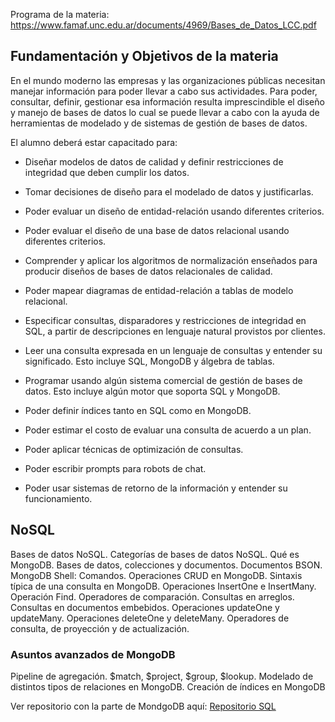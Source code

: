 Programa de la materia: https://www.famaf.unc.edu.ar/documents/4969/Bases_de_Datos_LCC.pdf

## Fundamentación y Objetivos de la materia
En el mundo moderno las empresas y las organizaciones públicas necesitan manejar información
para poder llevar a cabo sus actividades. Para poder, consultar, definir, gestionar esa información
resulta imprescindible el diseño y manejo de bases de datos lo cual se puede llevar a cabo con la
ayuda de herramientas de modelado y de sistemas de gestión de bases de datos.

El alumno deberá estar capacitado para:

* Diseñar modelos de datos de calidad y definir restricciones de integridad
que deben cumplir los datos.

* Tomar decisiones de diseño para el modelado de datos y justificarlas.
* Poder evaluar un diseño de entidad-relación usando diferentes criterios.
* Poder evaluar el diseño de una base de datos relacional usando diferentes
criterios.
* Comprender y aplicar los algoritmos de normalización enseñados para producir diseños de bases
de datos relacionales de calidad.
* Poder mapear diagramas de entidad-relación a tablas de modelo relacional.
* Especificar consultas, disparadores y restricciones de integridad en
SQL, a partir de descripciones en lenguaje natural provistos por clientes.
* Leer una consulta expresada en un lenguaje de consultas y entender su
significado. Esto incluye SQL, MongoDB y álgebra de tablas.
* Programar usando algún sistema comercial de gestión de bases de datos. Esto incluye algún
motor que soporta SQL y MongoDB.
* Poder definir índices tanto en SQL como en MongoDB.
* Poder estimar el costo de evaluar una consulta de acuerdo a un plan.
* Poder aplicar técnicas de optimización de consultas.
* Poder escribir prompts para robots de chat.
* Poder usar sistemas de retorno de la información y entender su funcionamiento.

## NoSQL
Bases de datos NoSQL. Categorías de bases de datos NoSQL. Qué es MongoDB. Bases de
datos, colecciones y documentos. Documentos BSON. MongoDB Shell: Comandos. Operaciones
CRUD en MongoDB. Sintaxis típica de una consulta en MongoDB. Operaciones InsertOne e
InsertMany. Operación Find. Operadores de comparación. Consultas en arreglos. Consultas en
documentos embebidos. Operaciones updateOne y updateMany. Operaciones deleteOne y
deleteMany. Operadores de consulta, de proyección y de actualización.
### Asuntos avanzados de MongoDB
Pipeline de agregación. $match, $project, $group, $lookup. Modelado de distintos tipos de
relaciones en MongoDB. Creación de índices en MongoDB


Ver repositorio con la parte de MondgoDB aquí: [Repositorio SQL](https://github.com/Conyweasley/SQL)
